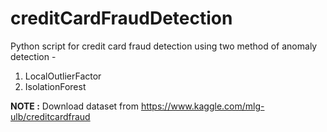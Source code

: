 # creditCardFraudDetection
Python script for credit card fraud detection using two method of anomaly detection -
1) LocalOutlierFactor
2) IsolationForest

**NOTE :** Download dataset from https://www.kaggle.com/mlg-ulb/creditcardfraud

